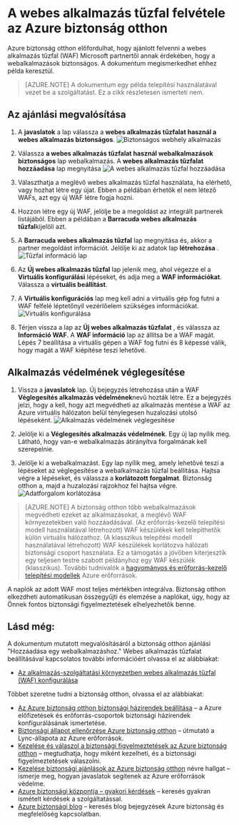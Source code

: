 <properties
   pageTitle="A webes alkalmazás tűzfal felvétele az Azure biztonság otthon |} Microsoft Azure"
   description="A dokumentum megtekintheti az Azure biztonság otthon ajánlások **hozzáadása a webes alkalmazás tűzfal** és **Véglegesítés alkalmazás védelmének**megvalósításáról."
   services="security-center"
   documentationCenter="na"
   authors="TerryLanfear"
   manager="MBaldwin"
   editor=""/>

<tags
   ms.service="security-center"
   ms.devlang="na"
   ms.topic="article"
   ms.tgt_pltfrm="na"
   ms.workload="na"
   ms.date="07/29/2016"
   ms.author="terrylan"/>

# <a name="add-a-web-application-firewall-in-azure-security-center"></a>A webes alkalmazás tűzfal felvétele az Azure biztonság otthon

Azure biztonság otthon előfordulhat, hogy ajánlott felvenni a webes alkalmazás tűzfal (WAF) Microsoft partnertől annak érdekében, hogy a webalkalmazások biztonságos. A dokumentum megismerkedhet ehhez példa keresztül.

> [AZURE.NOTE] A dokumentum egy példa telepítési használatával vezet be a szolgáltatást.  Ez a cikk részletesen ismerteti nem.

## <a name="implement-the-recommendation"></a>Az ajánlási megvalósítása

1. A **javaslatok** a lap válassza a **webes alkalmazás tűzfalat használ a webes alkalmazás biztonságos**.
![Biztonságos webhely alkalmazás][1]

2. Válassza **a webes alkalmazás tűzfalat használ webalkalmazások biztonságos** lap webalkalmazás. A **webes alkalmazás tűzfalat hozzáadása** lap megnyitása
![A webes alkalmazás tűzfal hozzáadása][2]
3. Választhatja a meglévő webes alkalmazás tűzfal használata, ha elérhető, vagy hozhat létre egy újat. Ebben a példában érhetők el nem létező WAFs, azt egy új WAF létre fogja hozni.

4. Hozzon létre egy új WAF, jelölje be a megoldást az integrált partnerek listájából. Ebben a példában a **Barracuda webes alkalmazás tűzfal**kijelöli azt.
5. A **Barracuda webes alkalmazás tűzfal** lap megnyitása és, akkor a partner megoldást információt. Jelölje ki az adatok lap **létrehozása** .
![Tűzfal információ lap][3]

6. Az **Új webes alkalmazás tűzfal** lap jelenik meg, ahol végezze el a **Virtuális konfigurálási** lépéseket, és adja meg a **WAF információkat**. Válassza a **virtuális beállítást**.

7. A **Virtuális konfigurációs** lap meg kell adni a virtuális gép fog futni a WAF felfelé léptetőnyíl vezérlőelem szükséges információkat.
![Virtuális konfigurálása][4]
8. Térjen vissza a lap az **Új webes alkalmazás tűzfalat** , és válassza az **Információ WAF**. A **WAF információ** lap az állítsa be a WAF magát. Lépés 7 beállítása a virtuális gépen a WAF fog futni és 8 képessé válik, hogy magát a WAF kiépítése teszi lehetővé.

## <a name="finalize-application-protection"></a>Alkalmazás védelmének véglegesítése

1. Vissza a **javaslatok** lap. Új bejegyzés létrehozása után a WAF **Véglegesítés alkalmazás védelmének**nevű hozták létre. Ez a bejegyzés jelzi, hogy a kell, hogy azt megvédheti az alkalmazás mentése a WAF az Azure virtuális hálózaton belül ténylegesen huzalozási utolsó lépéseként.
![Alkalmazás védelmének véglegesítése][5]

2. Jelölje ki a **Véglegesítés alkalmazás védelmének**. Egy új lap nyílik meg. Látható, hogy van-e webalkalmazás átirányítva forgalmának kell szerepelnie.
3. Jelölje ki a webalkalmazást. Egy lap nyílik meg, amely lehetővé teszi a lépéseket az véglegesítése a webalkalmazás tűzfal beállítása. Hajtsa végre a lépéseket, és válassza a **korlátozott forgalmat**. Biztonság otthon a, majd a huzalozási rajzokhoz fel hajtsa végre.
![Adatforgalom korlátozása][6]

> [AZURE.NOTE] A biztonság otthon több webalkalmazások megvédheti ezeket az alkalmazásokat, a meglévő WAF környezetekben való hozzáadásával. (Az erőforrás-kezelő telepítési modell használatával létrehozott) WAF készülékek kell telepíthetők külön virtuális hálózathoz. (A klasszikus telepítési modell használatával létrehozott) WAF készülékek korlátozva hálózati biztonsági csoport használata. Ez a támogatás a jövőben kiterjesztik egy teljesen testre szabott példányhoz egy WAF készülék (klasszikus). További tudnivalók a [hagyományos és erőforrás-kezelő telepítési modellek](../azure-classic-rm.md) Azure erőforrások.

A naplók az adott WAF most teljes mértékben integrálva. Biztonság otthon elkezdheti automatikusan összegyűjti és elemzése a naplókat, úgy, hogy az Önnek fontos biztonsági figyelmeztetések elhelyezhetők benne.

## <a name="see-also"></a>Lásd még:

A dokumentum mutatott megvalósításáról a biztonság otthon ajánlási "Hozzáadása egy webalkalmazáshoz." Webes alkalmazás tűzfalat beállításával kapcsolatos további információért olvassa el az alábbiakat:

- [Az alkalmazás-szolgáltatási környezetben webes alkalmazás tűzfal (WAF) konfigurálása](../app-service-web/app-service-app-service-environment-web-application-firewall.md)

Többet szeretne tudni a biztonság otthon, olvassa el az alábbiakat:

- [Az Azure biztonság otthon biztonsági házirendek beállítása](security-center-policies.md) – a Azure előfizetések és erőforrás-csoportok biztonsági házirendek konfigurálásának ismertetése.
- [Biztonsági állapot ellenőrzése Azure biztonság otthon](security-center-monitoring.md) – útmutató a Lync-állapota az Azure erőforrások.
- [Kezelése és válaszol a biztonsági figyelmeztetések az Azure biztonság otthon](security-center-managing-and-responding-alerts.md) – megtudhatja, hogy miként kezelheti, és a biztonsági figyelmeztetések válaszolni.
- [Kezelése biztonsági ajánlások az Azure biztonság otthon](security-center-recommendations.md) névre hallgat – ismerje meg, hogyan javaslatok segítenek az Azure erőforrások védelme.
- [Azure biztonsági központja – gyakori kérdések](security-center-faq.md) – keresés gyakran ismételt kérdések a szolgáltatással.
- [Azure biztonsági blog](http://blogs.msdn.com/b/azuresecurity/) – keresés blog bejegyzések Azure biztonság és megfelelőség kapcsolatban.

<!--Image references-->
[1]: ./media/security-center-add-web-application-firewall/secure-web-application.png
[2]:./media/security-center-add-web-application-firewall/add-a-waf.png
[3]: ./media/security-center-add-web-application-firewall/info-blade.png
[4]: ./media/security-center-add-web-application-firewall/select-vm-config.png
[5]: ./media/security-center-add-web-application-firewall/finalize-waf.png
[6]: ./media/security-center-add-web-application-firewall/restrict-traffic.png

